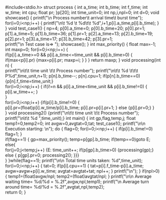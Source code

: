 #include<stdio.h>
struct process
{
	int a_time;
	int b_time;
	int f_time;
	int w_time;
	int cpu;
	float pr;
}p[20];
int time_unit=0;
int np,i,npl=0;
int d=0;
void showcase()
{	printf("\n Process number\t     arrival time\t    burst time");
	for(i=0;i<np;i++)
	{
		printf("\n\t   %d \t       %d\t\t       %d",i+1,p[i].a_time,p[i].b_time);
	}
}
void test_case1()
{	np=4;
	p[0].a_time=0;  p[0].b_time=20; p[0].pr=1;
	p[1].a_time=5;  p[1].b_time=36; p[1].pr=1;
	p[2].a_time=13; p[2].b_time=19; p[2].pr=1;
	p[3].a_time=17; p[3].b_time=42; p[3].pr=1;	
	printf("\n Test case is=> ");
	showcase();
}
int max_priority()
{
	float max=-1;
	int maxp=0;
	for(i=0;i<np;i++)
	{   
		if(p[i].a_time>=0 && p[i].a_time<=time_unit && p[i].b_time>0)
			{
			if(max<p[i].pr)
			{max=p[i].pr;
			maxp=i;
			}
			}
	}
	return maxp;
}
void processing(int n)
{	
	printf("\n\t\t time unit \t\t Process number");
	printf("\n\t\t     %d  \t\t\t P%d",time_unit,n+1);
	p[n].b_time--;
	p[n].cpu=1;
	if(p[n].b_time==0){p[n].f_time=time_unit;}	
	for(i=0;i<np;i++)
	{
	if(i!=n && p[i].a_time<time_unit && p[i].b_time!=0)
	{
	p[i].w_time++;
	}	
	}	
	for(i=0;i<np;i++)
	{if(p[i].b_time!=0)
	{		
	p[i].pr=(float)p[i].w_time/p[i].b_time;
	p[i].pr=p[i].pr+1;
	}
	else {p[i].pr=0;}
	}	
}
void processing2()
{printf("\n\t\t time unit \t\t Process number");
 printf("\n\t\t     %d  ",time_unit);}
int main()
{	int gp,flag,temp,j;
	float temp1=0,temp2=0;
	int avgw=0,avgtat=0,tat;
	test_case1();
	printf("\n\n Execution starting: \n");
	do
	{
	flag=0;
	for(i=0;i<np;i++)
	{
	if(p[i].b_time!=0)
	flag=1;	
	} 	
		if(flag==1)
		{ 	gp=max_priority();
			temp=p[gp].b_time;
			if(temp==0)goto E;
			else{		
			for(j=0;j<temp;j++)
			{E:
			time_unit++;
			if(p[gp].b_time>0)
				{processing(gp);}
		else
		{
			p[gp].pr=0;	
			processing2();
	   	 }}}   	 
		}
	}while(flag==1);
		printf("\n\n Total time units taken: %d",time_unit);
		for(i=0;i<np;i++)
		{ tat=0;
		if(p[i].cpu==1)
			{
		    	tat=p[i].f_time-p[i].a_time;
				avgw=avgw+p[i].w_time;
				avgtat=avgtat+tat;
				npl++;
			}
			printf("\n");
		  }
		if(npl>0)
		{
			temp1=(float)avgw/npl;
			temp2=(float)avgtat/npl;
		}
		printf("\n\n Average waiting time= %d/%d = %.2f",avgw,npl,temp1);
		printf("\n Average turn around time= %d/%d = %.2f",avgtat,npl,temp2);	
		return 0;
}
